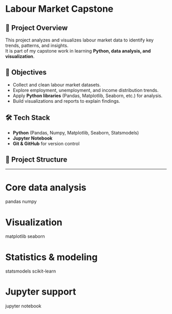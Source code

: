# Labour Market Capstone

## 📌 Project Overview
This project analyzes and visualizes labour market data to identify key trends, patterns, and insights.  
It is part of my capstone work in learning **Python, data analysis, and visualization**.

## 🎯 Objectives
- Collect and clean labour market datasets.
- Explore employment, unemployment, and income distribution trends.
- Apply **Python libraries** (Pandas, Matplotlib, Seaborn, etc.) for analysis.
- Build visualizations and reports to explain findings.

## 🛠️ Tech Stack
- **Python** (Pandas, Numpy, Matplotlib, Seaborn, Statsmodels)
- **Jupyter Notebook**
- **Git & GitHub** for version control

## 📂 Project Structure

---

# Core data analysis
pandas
numpy

# Visualization
matplotlib
seaborn

# Statistics & modeling
statsmodels
scikit-learn

# Jupyter support
jupyter
notebook



